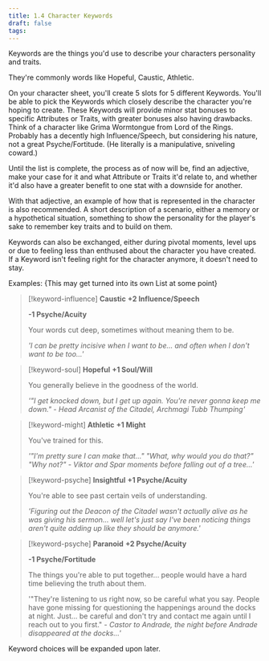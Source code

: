 ```yaml
---
title: 1.4 Character Keywords
draft: false
tags:
---
```

Keywords are the things you'd use to describe your characters personality and traits.

They're commonly words like Hopeful, Caustic, Athletic.

On your character sheet, you'll create 5 slots for 5 different Keywords. You'll be able to pick the Keywords which closely describe the character you're hoping to create. These Keywords will provide minor stat bonuses to specific Attributes or Traits, with greater bonuses also having drawbacks. 
Think of a character like Grima Wormtongue from Lord of the Rings. Probably has a decently high Influence/Speech, but considering his nature, not a great Psyche/Fortitude. (He literally is a manipulative, sniveling coward.)

Until the list is complete, the process as of now will be, find an adjective, make your case for it and what Attribute or Traits it'd relate to, and whether it'd also have a greater benefit to one stat with a downside for another.

With that adjective, an example of how that is represented in the character is also recommended. A short description of a scenario, either a memory or a hypothetical situation, something to show the personality for the player's sake to remember key traits and to build on them.

Keywords can also be exchanged, either during pivotal moments, level ups or due to feeling less than enthused about the character you have created. If a Keyword isn't feeling right for the character anymore, it doesn't need to stay.

Examples: {This may get turned into its own List at some point}

> [!keyword-influence] **Caustic**
> **+2 Influence/Speech**
> 
> **-1 Psyche/Acuity**
> 
>Your words cut deep, sometimes without meaning them to be.
>
>*'I can be pretty incisive when I want to be... and often when I don't want to be too...'*

> [!keyword-soul] **Hopeful**
> **+1 Soul/Will**
> 
> You generally believe in the goodness of the world.
> 
>*'"I get knocked down, but I get up again. You're never gonna keep me down." - Head Arcanist of the Citadel, Archmagi Tubb Thumping'*

> [!keyword-might] **Athletic**
> **+1 Might**
> 
> You've trained for this.
> 
> *'"I'm pretty sure I can make that..." "What, why would you do that?" "Why not?" - Viktor and Spar moments before falling out of a tree...'*

> [!keyword-psyche] **Insightful**
> **+1 Psyche/Acuity**
> 
> You're able to see past certain veils of understanding.
> 
> *'Figuring out the Deacon of the Citadel wasn't actually alive as he was giving his sermon... well let's just say I've been noticing things aren't quite adding up like they should be anymore.'*

> [!keyword-psyche] **Paranoid**
> **+2 Psyche/Acuity**
> 
> **-1 Psyche/Fortitude**
> 
> The things you're able to put together... people would have a hard time believing the truth about them.
> 
> '"They're listening to us right now, so be careful what you say. People have gone missing for questioning the happenings around the docks at night. Just... be careful and don't try and contact me again until I reach out to you first." - *Castor to Andrade, the night before Andrade disappeared at the docks...'*







Keyword choices will be expanded upon later.



